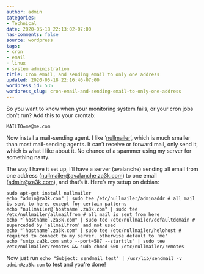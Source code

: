 ```yaml
---
author: admin
categories:
- Technical
date: 2020-05-18 22:13:02-07:00
has-comments: false
source: wordpress
tags:
- cron
- email
- linux
- system administration
title: Cron email, and sending email to only one address
updated: 2020-05-18 22:16:46-07:00
wordpress_id: 535
wordpress_slug: cron-email-and-sending-email-to-only-one-address
---
```

So you want to know when your monitoring system fails, or your cron jobs don’t run? Add this to your crontab:

```
MAILTO=me@me.com
```

Now install a mail-sending agent. I like ‘[nullmailer](http://untroubled.org/nullmailer/)‘, which is much smaller than most mail-sending agents. It can’t receive or forward mail, only send it, which is what I like about it. No chance of a spammer using my server for something nasty.

The way I have it set up, I’ll have a server (avalanche) sending all email from one address (nullmailer@avalanche.za3k.com) to one email (admin@za3k.com), and that’s it. Here’s my setup on debian:

```
sudo apt-get install nullmailer
echo "admin@za3k.com" | sudo tee /etc/nullmailer/adminaddr # all mail is sent to here, except for certain patterns
echo "nullmailer@`hostname`.za3k.com" | sudo tee /etc/nullmailer/allmailfrom # all mail is sent from here
echo "`hostname`.za3k.com" | sudo tee /etc/nullmailer/defaultdomain # superceded by 'allmailfrom' and not used
echo "`hostname`.za3k.com" | sudo tee /etc/nullmailer/helohost # required to connect to my server. otherwise default to 'me'
echo "smtp.za3k.com smtp --port=587 --starttls" | sudo tee /etc/nullmailer/remotes && sudo chmod 600 /etc/nullmailer/remotes
```

Now just run `echo "Subject: sendmail test" | /usr/lib/sendmail -v admin@za3k.com` to test and you’re done!
